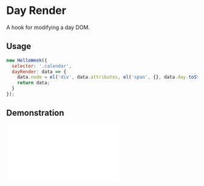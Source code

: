 # Day Render

A hook for modifying a day DOM.

## Usage

```js
new HelloWeek({
  selector: '.calendar',
  dayRender: data => {
    data.node = el('div', data.attributes, el('span', {}, data.day.toString()));
    return data;
  }
});
```

## Demonstration

<iframe
    src="docs/v3/demos/day-render.html"
    frameborder="no"
    allowfullscreen="allowfullscreen">
</iframe>

